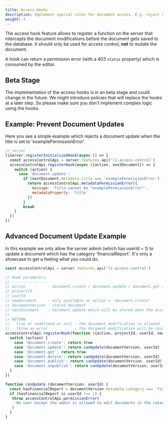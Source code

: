 ```yaml
---
title: Access Hooks
description: Implement special rules for document access. E.g. reject updates based on a documents category.
weight: 4
---
```


The access hook feature allows to register a function on the server that intercepts the document modifications before the document gets saved to the database. It should only be used for access control, **not** to mutate the document.

A hook can return a permission error (with a 403 `status` property) which is consumed by the editor.

## Beta Stage

The implementation of the access hooks is in an beta stage and could change in the future. We might introduce policies that will replace the hooks at a later step. So please make sure you don't implement complex logic using the hooks.

## Example: Prevent Document Updates

Here you see a simple example which rejects a document update when the title is set to 'examplePermissionError'.

```js
// server
liServer.registerInitializedHook(async () => {
  const accessControlApi = server.features.api('li-access-control')
  accessControlApi.registerHook(async ({action, nextDocument}) => {
    switch (action) {
      case 'document.update':
        if (nextDocument.metadata.title === 'examplePermissionError') {
          return accessControlApi.metadataPermissionError({
            message: 'Title cannot be "examplePermissionError"',
            metadataProperty: 'title'
          })
        }
        break
    }
  })
})
```


## Advanced Document Update Example

In this example we only allow the server admin (which has userId = 1) to update a document which has the category 'financialReport'. It's only a showcase to get a feeling what you could do.

```js
const accessControlApi = server.features.api('li-access-control')

// Hook parameters
// ---------------
// action          - document.create / document.update / document.get / document.delete / document.publish / document.unpublish
// projectId
// userId
// newDocument     - only available on action = 'document.create'
// documentVersion - stored document
// nextDocument    - document update which will be stored when the access check is valid
//
// RETURN
//   true or undefined or null - the document modification is allowed
//   throw an error            - the document modification will be rejected, the error will be showed in the editor
accessControlApi.registerHook(function ({action, projectId, userId, newDocument, documentVersion, nextDocument}) {
  switch (action) {
    case 'document.create': return true
    case 'document.update': return canUpdate(documentVersion, userId)
    case 'document.get': return true
    case 'document.delete': return canUpdate(documentVersion, userId)
    case 'document.publish': return canUpdate(documentVersion, userId)
    case 'document.unpublish': return canUpdate(documentVersion, userId)
  }
})

function canUpdate (documentVersion, userId) {
  const hasFinancialReport = documentVersion.metadata.category === 'financialReport')
  if (hasFinancialReport && userId !== 1) {
   throw accessControlApi.permissionError(
    'No user except the admin is allowed to edit documents in the category financialReport'
   )
  }
}
```
